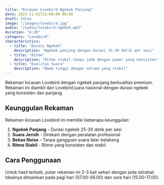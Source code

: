 ```yaml
---
title: "Kicauan Lovebird Ngekek Panjang"
date: 2023-11-02T12:00:00-00:00
draft: false
image: "/images/lovebird.jpg"
audio: "/audio/lovebird-ngekek.mp3"
duration: "4:20"
category: "Lovebird"
characteristics:
  - title: "Durasi Ngekek"
    description: "Ngekek panjang dengan durasi 25-30 detik per sesi"
  - title: "Ritme"
    description: "Ritme stabil tanpa jeda dengan power yang konsisten"
  - title: "Kualitas Suara"
    description: "Nada tinggi dengan volume yang stabil"
---
```


Rekaman kicauan Lovebird dengan ngekek panjang berkualitas premium. Rekaman ini diambil dari Lovebird juara nasional dengan durasi ngekek yang konsisten dan panjang.

## Keunggulan Rekaman

Rekaman kicauan Lovebird ini memiliki beberapa keunggulan:

1. **Ngekek Panjang** - Durasi ngekek 25-30 detik per sesi
2. **Suara Jernih** - Direkam dengan peralatan profesional
3. **Bebas Noise** - Tanpa gangguan suara latar belakang
4. **Ritme Stabil** - Ritme yang konsisten dan stabil

## Cara Penggunaan

Untuk hasil terbaik, putar rekaman ini 2-3 kali sehari dengan jeda istirahat. Idealnya dimainkan pada pagi hari (07.00-09.00) dan sore hari (15.00-17.00).